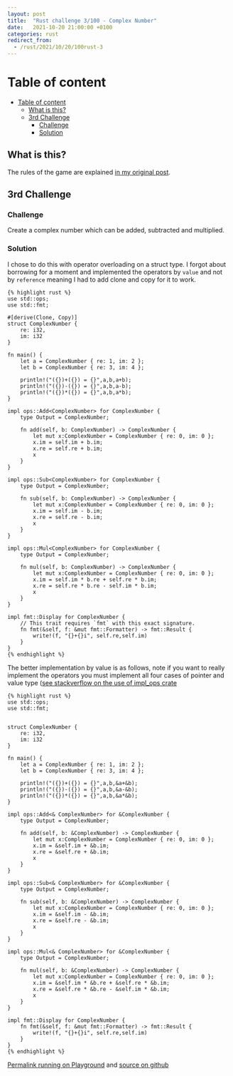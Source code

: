 ```yaml
---
layout: post
title:  "Rust challenge 3/100 - Complex Number"
date:   2021-10-20 21:00:00 +0100
categories: rust
redirect_from:
  - /rust/2021/10/20/100rust-3
---
```



#  Table of content
<!-- MarkdownTOC autolink="true" -->

- [Table of content](#table-of-content)
	- [What is this?](#what-is-this)
	- [3rd Challenge](#3rd-challenge)
		- [Challenge](#challenge)
		- [Solution](#solution)

<!-- /MarkdownTOC -->

## What is this?

The rules of the game are explained [in my original post](https://maebli.github.io/rust/2021/10/18/100rust.html).

## 3rd Challenge
### Challenge

Create a complex number which can be added, subtracted and multiplied. 

### Solution

I chose to do this with operator overloading on a struct type. I forgot about borrowing for a moment and implemented the operators by `value` and not by `reference` meaning I had to add clone and copy for it to work. 


	{% highlight rust %}
	use std::ops;
	use std::fmt;

	#[derive(Clone, Copy)]
	struct ComplexNumber {
	    re: i32,
	    im: i32
	}

	fn main() {
	    let a = ComplexNumber { re: 1, im: 2 };
	    let b = ComplexNumber { re: 3, im: 4 };

	    println!("({})+({}) = {}",a,b,a+b);
	    println!("({})-({}) = {}",a,b,a-b);
	    println!("({})*({}) = {}",a,b,a*b);
	}

	impl ops::Add<ComplexNumber> for ComplexNumber {
	    type Output = ComplexNumber;

	    fn add(self, b: ComplexNumber) -> ComplexNumber {
	        let mut x:ComplexNumber = ComplexNumber { re: 0, im: 0 };
	        x.im = self.im + b.im;
	        x.re = self.re + b.im;
	        x
	    }
	}

	impl ops::Sub<ComplexNumber> for ComplexNumber {
	    type Output = ComplexNumber;

	    fn sub(self, b: ComplexNumber) -> ComplexNumber {
	        let mut x:ComplexNumber = ComplexNumber { re: 0, im: 0 };
	        x.im = self.im - b.im;
	        x.re = self.re - b.im;
	        x
	    }
	}

	impl ops::Mul<ComplexNumber> for ComplexNumber {
	    type Output = ComplexNumber;

	    fn mul(self, b: ComplexNumber) -> ComplexNumber {
	        let mut x:ComplexNumber = ComplexNumber { re: 0, im: 0 };
	        x.im = self.im * b.re + self.re * b.im;
	        x.re = self.re * b.re - self.im * b.im;
	        x
	    }
	}

	impl fmt::Display for ComplexNumber {
	    // This trait requires `fmt` with this exact signature.
	    fn fmt(&self, f: &mut fmt::Formatter) -> fmt::Result {
	        write!(f, "{}+{}i", self.re,self.im)
	    }
	}
	{% endhighlight %}


The better implementation by value is as follows, note if you want to really implement the operators you must implement all four cases of pointer and value type ([see stackverflow on the use of  impl_ops crate](https://stackoverflow.com/questions/28005134/how-do-i-implement-the-add-trait-for-a-reference-to-a-struct/57021762#57021762)

	{% highlight rust %}
	use std::ops;
	use std::fmt;


	struct ComplexNumber {
	    re: i32,
	    im: i32
	}

	fn main() {
	    let a = ComplexNumber { re: 1, im: 2 };
	    let b = ComplexNumber { re: 3, im: 4 };

	    println!("({})+({}) = {}",a,b,&a+&b);
	    println!("({})-({}) = {}",a,b,&a-&b);
	    println!("({})*({}) = {}",a,b,&a*&b);
	}

	impl ops::Add<& ComplexNumber> for &ComplexNumber {
	    type Output = ComplexNumber;

	    fn add(self, b: &ComplexNumber) -> ComplexNumber {
	        let mut x:ComplexNumber = ComplexNumber { re: 0, im: 0 };
	        x.im = &self.im + &b.im;
	        x.re = &self.re + &b.im;
	        x
	    }
	}

	impl ops::Sub<& ComplexNumber> for &ComplexNumber {
	    type Output = ComplexNumber;

	    fn sub(self, b: &ComplexNumber) -> ComplexNumber {
	        let mut x:ComplexNumber = ComplexNumber { re: 0, im: 0 };
	        x.im = &self.im - &b.im;
	        x.re = &self.re - &b.im;
	        x
	    }
	}

	impl ops::Mul<& ComplexNumber> for &ComplexNumber {
	    type Output = ComplexNumber;

	    fn mul(self, b: &ComplexNumber) -> ComplexNumber {
	        let mut x:ComplexNumber = ComplexNumber { re: 0, im: 0 };
	        x.im = &self.im * &b.re + &self.re * &b.im;
	        x.re = &self.re * &b.re - &self.im * &b.im;
	        x
	    }
	}

	impl fmt::Display for ComplexNumber {
	    fn fmt(&self, f: &mut fmt::Formatter) -> fmt::Result {
	        write!(f, "{}+{}i", self.re,self.im)
	    }
	}
	{% endhighlight %}

[Permalink running on Playground](https://play.rust-lang.org/?version=stable&edition=2018&gist=d4f53e7b6870439b6230a9d073f6e64e) and [source on github](https://github.com/maebli/100rustsnippets/tree/master/complex-numbers)
